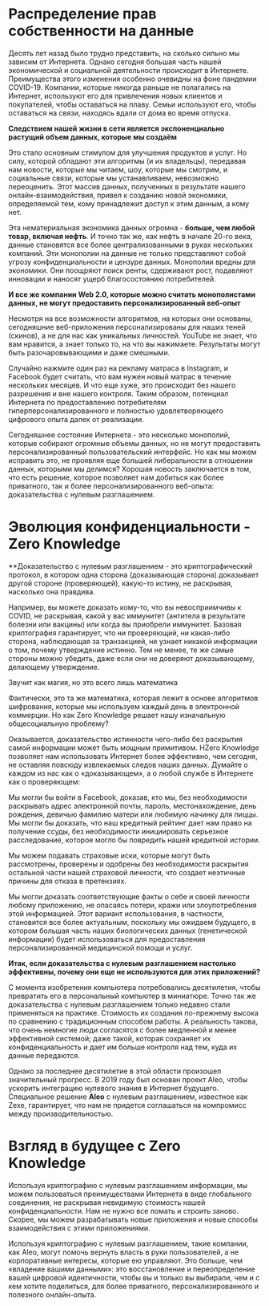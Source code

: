 <h1>Распределение прав собственности на данные</h1>

Десять лет назад было трудно представить, на сколько сильно мы зависим от Интернета. Однако сегодня большая часть нашей экономической и социальной деятельности происходит в Интернете. Преимущества этого изменения особенно очевидны на фоне пандемии COVID-19. Компании, которые никогда раньше не полагались на Интернет, используют его для привлечения новых клиентов и покупателей, чтобы оставаться на плаву. Семьи используют его, чтобы оставаться на связи, находясь вдали от дома во время отпуска.

**Следствием нашей жизни в сети является экспоненциально растущий объем данных, которые мы создаём**

Это стало основным стимулом для улучшения продуктов и услуг. Но силу, которой обладают эти алгоритмы (и их владельцы), передавая нам новости, которые мы читаем, шоу, которые мы смотрим, и социальные связи, которые мы устанавливаем, невозможно переоценить. Этот массив данных, полученных в результате нашего онлайн-взаимодействия, привел к созданию новой экономики, определяемой тем, кому принадлежит доступ к этим данным, а кому нет.

Эта нематериальная экономика данных огромна - **больше, чем любой товар, включая нефть**. И точно так же, как нефть в начале 20-го века, данные становятся все более централизованными в руках нескольких компаний. Эти монополии на данные не только представляют собой угрозу конфиденциальности и цензуре данных. Монополии вредны для экономики. Они поощряют поиск ренты, сдерживают рост, подавляют инновации и наносят ущерб благосостоянию потребителей.

**И все же компании Web 2.0, которые можно считать монополистами данных, не могут предоставить персонализированный веб-опыт**

Несмотря на все возможности алгоритмов, на которых они основаны, сегодняшние веб-приложения персонализированы для наших теней (скинов), а не для нас как уникальных личностей. YouTube не знает, что вам нравится, а знает только то, на что вы нажимаете. Результаты могут быть разочаровывающими и даже смешными.

Случайно нажмите один раз на рекламу матраса в Instagram, и Facebook будет считать, что вам нужен новый матрас в течение нескольких месяцев.
И что еще хуже, это происходит без нашего разрешения и вне нашего контроля. Таким образом, потенциал Интернета по предоставлению потребителям гиперперсонализированного и полностью удовлетворяющего цифрового опыта далек от реализации.

Сегодняшнее состояние Интернета - это несколько монополий, которые собирают огромные объемы данных, но не могут предоставить персонализированный пользовательский интерфейс. Но как мы можем исправить это, не проявляя еще большей либеральности в отношении данных, которыми мы делимся? Хорошая новость заключается в том, что есть решение, которое позволяет нам добиться как более приватного, так и более персонализированного веб-опыта: доказательства с нулевым разглашением.

<h1>Эволюция конфиденциальности - Zero Knowledge</h1>

**Доказательство с нулевым разглашением - это криптографический протокол, в котором одна сторона (доказывающая сторона) доказывает другой стороне (проверяющей), какую-то истину, не раскрывая, насколько она правдива.

Например, вы можете доказать кому-то, что вы невосприимчивы к COVID, не раскрывая, какой у вас иммунитет (антитела в результате болезни или вакцины) или когда вы приобрели иммунитет. Базовая криптография гарантирует, что ни проверяющий, ни какая-либо сторона, наблюдающая за транзакцией, не узнает никакой информации о том, почему утверждение истинно. Тем не менее, те же самые стороны можно убедить, даже если они не доверяют доказывающему, делающему утверждение.

Звучит как магия, но это всего лишь математика

Фактически, это та же математика, которая лежит в основе алгоритмов шифрования, которые мы используем каждый день в электронной коммерции. Но как Zero Knowledge решает нашу изначальную общесоциальную проблему?

Оказывается, доказательство истинности чего-либо без раскрытия самой информации может быть мощным примитивом. НZero Knowledge позволяет нам использовать Интернет более эффективно, чем сегодня, не оставляя повсюду извлекаемых следов наших данных. Думайте о каждом из нас как о «доказывающем», а о любой службе в Интернете как о проверяющем:

Мы могли бы войти в Facebook, доказав, кто мы, без необходимости раскрывать адрес электронной почты, пароль, местонахождение, день рождения, девичью фамилию матери или любимую начинку для пиццы.
Мы могли бы доказать, что наш кредитный рейтинг дает нам право на получение ссуды, без необходимости инициировать серьезное расследование, которое могло бы повредить нашей кредитной истории.

Мы можем подавать страховые иски, которые могут быть рассмотрены, проверены и одобрены без необходимости раскрытия остальной части нашей страховой личности, что создает неэтичные причины для отказа в претензиях.

Мы могли доказать соответствующие факты о себе и своей личности любому приложению, не опасаясь потери, кражи или злоупотребления этой информацией. Этот вариант использования, в частности, становится все более актуальным, поскольку мы ожидаем будущего, в котором большая часть наших биологических данных (генетической информации) будет использоваться для предоставления персонализированной медицинской помощи и услуг.

**Итак, если доказательства с нулевым разглашением настолько эффективны, почему они еще не используются для этих приложений?**

С момента изобретения компьютера потребовались десятилетия, чтобы превратить его в персональный компьютер в миниатюре. Точно так же доказательства с нулевым разглашением только недавно стали применяться на практике. Стоимость их создания по-прежнему высока по сравнению с традиционным способом работы. А реальность такова, что очень немногие люди согласятся с более медленной и менее эффективной системой; даже такой, которая сохраняет их конфиденциальность и дает им больше контроля над тем, куда их данные передаются.

Однако за последнее десятилетие в этой области произошел значительный прогресс. В 2019 году был основан проект Aleo, чтобы ускорить интеграцию нулевого знания в Интернет будущего. Специальное решение **Aleo** с нулевым разглашением, известное как Zexe, гарантирует, что нам не придется соглашаться на компромисс между производительностью.

<h1>Взгляд в будущее с Zero Knowledge</h1>

Используя криптографию с нулевым разглашением информации, мы можем пользоваться преимуществами Интернета в виде глобального соединения, не раскрывая невидимую стоимость нашей конфиденциальности. Нам не нужно все ломать и строить заново. Скорее, мы можем разрабатывать новые приложения и новые способы взаимодействия с этими приложениями.

Используя криптографию с нулевым разглашением, такие компании, как Aleo, могут помочь вернуть власть в руки пользователей, а не корпоративные интересы, которые ею управляют. Это больше, чем «владение вашими данными»: это восстановление и переопределение вашей цифровой идентичности, чтобы вы и только вы выбирали, чем и с кем хотите поделиться, для более приватного, персонализированного и полезного онлайн-опыта.
